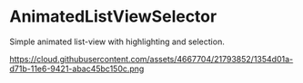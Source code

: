 # AnimatedListViewSelector
Simple animated list-view with highlighting and selection. 

https://cloud.githubusercontent.com/assets/4667704/21793852/1354d01a-d71b-11e6-9421-abac45bc150c.png
